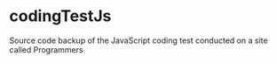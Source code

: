 # codingTestJs
Source code backup 
of the JavaScript coding test 
conducted on a site called Programmers
